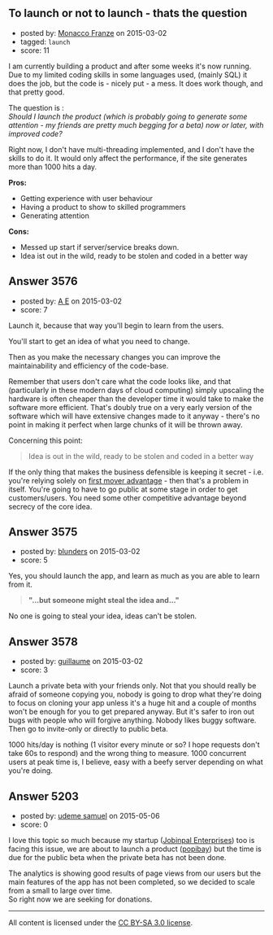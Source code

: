 ## To launch or not to launch - thats the question

- posted by: [Monacco Franze](https://stackexchange.com/users/4766136/monacco-franze) on 2015-03-02
- tagged: `launch`
- score: 11

I am currently building a product and after some weeks it's now running.
Due to my limited coding skills in some languages used, (mainly SQL) it does the job, but the code is - nicely put - a mess. It does work though, and that pretty good. 

The question is :<br />
*Should I launch the product (which is probably going to generate some attention - my friends are pretty much begging for a beta) now or later, with improved code?*

Right now, I don't have multi-threading implemented, and I don't have the skills to do it. It would only affect the performance, if the site generates more than 1000 hits a day.

**Pros:**

* Getting experience with user behaviour
* Having a product to show to skilled programmers
* Generating attention

**Cons:**

* Messed up start if server/service breaks down.
* Idea ist out in the wild, ready to be stolen and coded in a better way










## Answer 3576

- posted by: [A E](https://stackexchange.com/users/5191744/a-e) on 2015-03-02
- score: 7

<p>Launch it, because  that way you'll begin to learn from the users. </p>

<p>You'll start to get an idea of what you need to change.</p>

<p>Then as you make the necessary changes you can improve the maintainability and efficiency of the code-base.</p>

<p>Remember that users don't care what the code looks like, and that (particularly in these modern days of cloud computing) simply upscaling the hardware is often cheaper than the developer time it would take to make the software more efficient. That's doubly true on a very early version of the software which will have extensive changes made to it anyway - there's no point in making it perfect when large chunks of it will be thrown away.</p>

<p>Concerning this point:</p>

<blockquote>
  <p>Idea is out in the wild, ready to be stolen and coded in a better way</p>
</blockquote>

<p>If the only thing that makes the business defensible is keeping it secret - i.e. you're relying solely on <a href="http://en.wikipedia.org/wiki/First-mover_advantage">first mover advantage</a> - then that's a problem in itself. You're going to have to go public at some stage in order to get customers/users. You need some other competitive advantage beyond secrecy of the core idea.</p>



## Answer 3575

- posted by: [blunders](https://stackexchange.com/users/216182/blunders) on 2015-03-02
- score: 5

Yes, you should launch the app, and learn as much as you are able to learn from it.

> **"...but someone might steal the idea and..."**

No one is going to steal your idea, ideas can't be stolen. 


## Answer 3578

- posted by: [guillaume](https://stackexchange.com/users/1961248/guillaume) on 2015-03-02
- score: 3

Launch a private beta with your friends only. Not that you should really be afraid of someone copying you, nobody is going to drop what they're doing to focus on cloning your app unless it's a huge hit and a couple of months won't be enough for you to get prepared anyway. But it's safer to iron out bugs with people who will forgive anything. Nobody likes buggy software. Then go to invite-only or directly to public beta.

1000 hits/day is nothing (1 visitor every minute or so? I hope requests don't take 60s to respond) and the wrong thing to measure. 1000 concurrent users at peak time is, I believe, easy with a beefy server depending on what you're doing.


## Answer 5203

- posted by: [udeme samuel](https://stackexchange.com/users/1959602/udeme-samuel) on 2015-05-06
- score: 0

<p>I love this topic so much because my startup (<a href="https://www.crunchbase.com/organization/jobinpal-enterprises" rel="nofollow">Jobinpal Enterprises</a>) too is facing this issue, we are about to launch a product (<a href="http://popibay.com" rel="nofollow">popibay</a>) but the time is due for the public beta when the private beta has not been done.</p>

<p>The analytics is showing good results of page views from our users but the main features of the app has not been completed, so we decided to scale from a small to large over time.<br />
So right now we are seeking for donations.</p>




---

All content is licensed under the [CC BY-SA 3.0 license](https://creativecommons.org/licenses/by-sa/3.0/).
